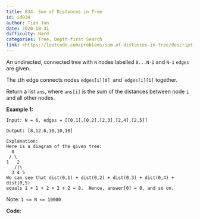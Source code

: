 ```yaml
---
title: 834. Sum of Distances in Tree
id: id834
author: Tian Jun
date: 2020-10-31
difficulty: Hard
categories: Tree, Depth-first Search
link: <https://leetcode.com/problems/sum-of-distances-in-tree/description/>
---
```


An undirected, connected tree with `N` nodes labelled `0...N-1` and `N-1`
`edges` are given.

The `i`th edge connects nodes `edges[i][0] `and` edges[i][1]` together.

Return a list `ans`, where `ans[i]` is the sum of the distances between node
`i` and all other nodes.

**Example 1:**
            
	Input: N = 6, edges = [[0,1],[0,2],[2,3],[2,4],[2,5]]    
	Output: [8,12,6,10,10,10]    
	Explanation:    Here is a diagram of the given tree:      0     / \    1   2       /|\      3 4 5    We can see that dist(0,1) + dist(0,2) + dist(0,3) + dist(0,4) + dist(0,5)    equals 1 + 1 + 2 + 2 + 2 = 8.  Hence, answer[0] = 8, and so on.    

Note: `1 <= N <= 10000`


**Code:**
